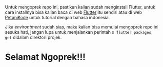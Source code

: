 Untuk mengoprek repo ini, pastikan kalian sudah menginstall Flutter, untuk cara installnya bisa kalian baca di web [Flutter](https://flutter.io) itu sendiri atau di web [PetaniKode](https://www.petanikode.com/flutter-linux/) untuk tutorial dengan bahasa indonesia.

Jika *environtment* sudah siap, maka kalian bisa memulai mengoprek repo ini sesuka hati, jangan lupa untuk menjalankan perintah `$ flutter packages get` didalam direktori projek.

# Selamat Ngoprek!!!